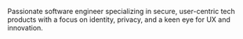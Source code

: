 Passionate software engineer specializing in secure, user-centric tech products with a focus on identity, privacy, and a keen eye for UX and innovation.
